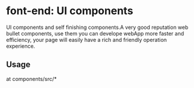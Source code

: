 # font-end: UI components

UI components and self finishing components.A very good reputation web bullet components, use them you can develope webApp more faster and efficiency, your page will easily have a rich and friendly operation experience.

## Usage

at components/src/*

